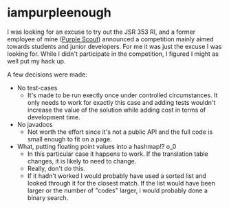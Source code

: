 iampurpleenough
===============

I was looking for an excuse to try out the JSR 353 RI, and a former employee of mine ([Purple Scout](http://purplescout.se)) announced a competition mainly aimed towards students and junior developers. For me it was just the excuse I was looking for. While I didn't participate in the competition, I figured I might as well put my hack up.

A few decisions were made:
* No test-cases
  * It's made to be run exectly once under controlled circumstances. It only needs to work for exactly this case and adding tests wouldn't increase the value of the solution while adding cost in terms of development time.
* No javadocs
  * Not worth the effort since it's not a public API and the full code is small enough to fit on a page.
* What, putting floating point values into a hashmap!? o_0
  * In this particular case it happens to work. If the translation table changes, it is likely to need to change.
  * Really, don't do this.
  * If it hadn't worked I would probably have used a sorted list and looked through it for the closest match. If the list would have been larger or the number of "codes" larger, i would probably done a binary search.
